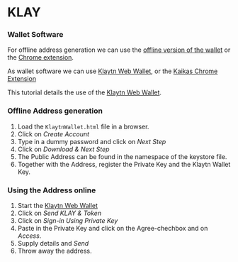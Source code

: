 # KLAY

### Wallet Software

For offline address generation we can use the [offline version of the wallet](./offline-wallet) or the [Chrome extension](./extension).

As wallet software we can use [Klaytn Web Wallet](wallet.klaytn.com), or the [Kaikas Chrome Extension](https://chrome.google.com/webstore/detail/kaikas/jblndlipeogpafnldhgmapagcccfchpi)

This tutorial details the use of the [Klaytn Web Wallet](wallet.klaytn.com).


### Offline Address generation 

1. Load the `KlaytnWallet.html` file in a browser.
2. Click on *Create Account*
3. Type in a dummy password and click on *Next Step*
4. Click on *Download & Next Step*
5. The Public Address can be found in the namespace of the keystore file.
5. Together with the Address, register the Private Key and the Klaytn Wallet Key.  

### Using the Address online

1. Start the [Klaytn Web Wallet](wallet.klaytn.com)
2. Click on *Send KLAY & Token*
2. Click on *Sign-in Using Private Key*
3. Paste in the Private Key and click on the Agree-chechbox and on *Access*.
4. Supply details and *Send*
5. Throw away the address.

